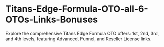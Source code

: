# Titans-Edge-Formula-OTO-all-6-OTOs-Links-Bonuses
Explore the comprehensive Titans Edge Formula OTO offers: 1st, 2nd, 3rd, and 4th levels, featuring Advanced, Funnel, and Reseller License links.
